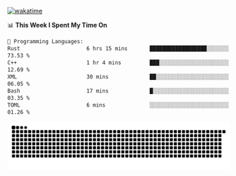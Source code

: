 [![wakatime](https://wakatime.com/badge/user/384f91c6-4eee-411f-8f3b-1b691f58a544.svg)](https://wakatime.com/@384f91c6-4eee-411f-8f3b-1b691f58a544)

<!--START_SECTION:waka-->
📊 **This Week I Spent My Time On** 

```text
💬 Programming Languages: 
Rust                     6 hrs 15 mins       ██████████████████░░░░░░░   73.53 % 
C++                      1 hr 4 mins         ███░░░░░░░░░░░░░░░░░░░░░░   12.69 % 
XML                      30 mins             ██░░░░░░░░░░░░░░░░░░░░░░░   06.05 % 
Bash                     17 mins             █░░░░░░░░░░░░░░░░░░░░░░░░   03.35 % 
TOML                     6 mins              ░░░░░░░░░░░░░░░░░░░░░░░░░   01.26 % 
```


<!--END_SECTION:waka-->

<picture>
  <source media="(prefers-color-scheme: dark)" srcset="https://raw.githubusercontent.com/fuwx295/fuwx295/output/github-contribution-grid-snake-dark.svg">
  <source media="(prefers-color-scheme: light)" srcset="https://raw.githubusercontent.com/fuwx295/fuwx295/output/github-contribution-grid-snake.svg">
  <img alt="github contribution grid snake animation" src="https://raw.githubusercontent.com/fuwx295/fuwx295/output/github-contribution-grid-snake.svg">
</picture>
